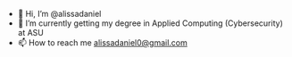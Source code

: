 - 👋 Hi, I’m @alissadaniel
- 🌱 I’m currently getting my degree in Applied Computing (Cybersecurity) at ASU
- 📫 How to reach me alissadaniel0@gmail.com

<!---
alissadaniel/alissadaniel is a ✨ special ✨ repository because its `README.md` (this file) appears on your GitHub profile.
You can click the Preview link to take a look at your changes.
--->
